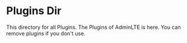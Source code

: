 # Plugins Dir

This directory for all Plugins. The Plugins of AdminLTE is here. You can remove plugins if you don't use.